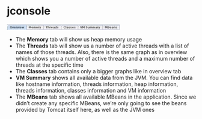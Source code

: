 # jconsole

![](images/menu_bar-300x14.webp)

- The **Memory** tab will show us heap memory usage
- The **Threads** tab will show us a number of active threads with a list of names of those threads. Also, there is the same graph as in overview which shows you a number of active threads and a maximum number of threads at the specific time
- The **Classes** tab contains only a bigger graphs like in overview tab
- **VM Summary** shows all available data from the JVM. You can find data like hostname information, threads information, heap information, threads information, classes information and VM information
- The **MBeans** tab shows all available MBeans in the application. Since we didn’t create any specific MBeans, we’re only going to see the beans provided by Tomcat itself here, as well as the JVM ones

